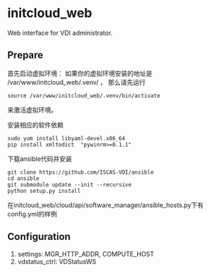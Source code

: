 # initcloud_web
Web interface for VDI administrator.

## Prepare
首先启动虚拟环境：
如果你的虚拟环境安装的地址是  /var/www/initcloud_web/.venv/ ， 那么请先运行 
```shell
source /var/www/initcloud_web/.venv/bin/activate
```
来激活虚拟环境。

安装相应的软件依赖
```shell
sudo yum install libyaml-devel.x86_64
pip install xmltodict  "pywinrm>=0.1.1"
```

下载ansible代码并安装
```shell
git clone https://github.com/ISCAS-VDI/ansible
cd ansible 
git submodule update --init --recursive
python setup.py install
```
在initcloud_web/cloud/api/software_manager/ansible_hosts.py下有config.yml的样例

## Configuration
1. settings: MGR_HTTP_ADDR, COMPUTE_HOST
2. vdstatus_ctrl: VDStatusWS
